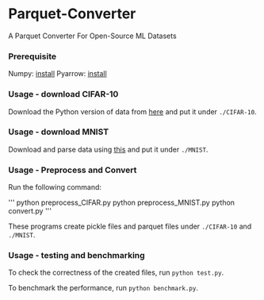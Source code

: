 # Parquet-Converter
A Parquet Converter For Open-Source ML Datasets

### Prerequisite

Numpy: [install](https://numpy.org/install/)
Pyarrow: [install](https://arrow.apache.org/docs/python/install.html)

### Usage - download CIFAR-10

Download the Python version of data from [here](https://www.cs.toronto.edu/~kriz/cifar-10-python.tar.gz) and put it under `./CIFAR-10`.

### Usage - download MNIST

Download and parse data using [this](https://github.com/hsjeong5/MNIST-for-Numpy) and put it under `./MNIST`.

### Usage - Preprocess and Convert

Run the following command:

'''
python preprocess_CIFAR.py
python preprocess_MNIST.py
python convert.py
'''

These programs create pickle files and parquet files under `./CIFAR-10` and `./MNIST`.

### Usage - testing and benchmarking

To check the correctness of the created files, run `python test.py`.

To benchmark the performance, run `python benchmark.py`.
